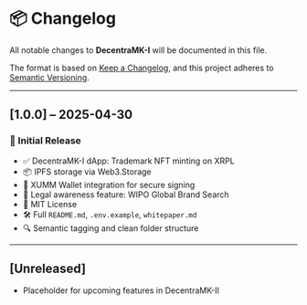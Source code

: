 # 📦 Changelog

All notable changes to **DecentraMK-I** will be documented in this file.

The format is based on [Keep a Changelog](https://keepachangelog.com/en/1.0.0/), and this project adheres to [Semantic Versioning](https://semver.org/spec/v2.0.0.html).

---

## [1.0.0] – 2025-04-30

### 🎉 Initial Release

- ✅ DecentraMK-I dApp: Trademark NFT minting on XRPL
- 📦 IPFS storage via Web3.Storage
- 🔐 XUMM Wallet integration for secure signing
- 🧾 Legal awareness feature: WIPO Global Brand Search
- 📄 MIT License
- 🛠️ Full `README.md`, `.env.example`, `whitepaper.md`
- 🔍 Semantic tagging and clean folder structure

---

## [Unreleased]

- Placeholder for upcoming features in DecentraMK-II
